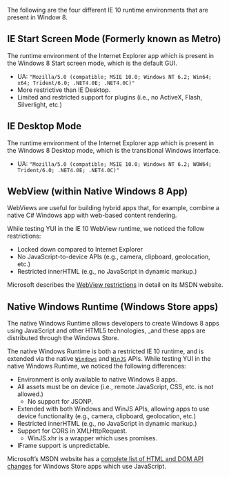 The following are the four different IE 10 runtime environments that are present in Window 8.

## IE Start Screen Mode (Formerly known as Metro)

The runtime environment of the Internet Explorer app which is present in the Windows 8 Start screen mode, which is the default GUI.

* UA: `"Mozilla/5.0 (compatible; MSIE 10.0; Windows NT 6.2; Win64; x64; Trident/6.0; .NET4.0E; .NET4.0C)"`
* More restrictive than IE Desktop.
* Limited and restricted support for plugins (i.e., no ActiveX, Flash, Silverlight, etc.)

## IE Desktop Mode

The runtime environment of the Internet Explorer app which is present in the Windows 8 Desktop mode, which is the transitional Windows interface.

* UA: `"Mozilla/5.0 (compatible; MSIE 10.0; Windows NT 6.2; WOW64; Trident/6.0; .NET4.0E; .NET4.0C)"`

## WebView (within Native Windows 8 App)

WebViews are useful for building hybrid apps that, for example, combine a native C# Windows app with web-based content rendering.

While testing YUI in the IE 10 WebView runtime, we noticed the follow restrictions:

* Locked down compared to Internet Explorer
* No JavaScript-to-device APIs (e.g., camera, clipboard, geolocation, etc.)
* Restricted innerHTML (e.g., no JavaScript in dynamic markup.)

Microsoft describes the [WebView restrictions](http://msdn.microsoft.com/en-us/library/windows/apps/windows.ui.xaml.controls.webview) in detail on its MSDN website.

## Native Windows Runtime (Windows Store apps)

The native Windows Runtime allows developers to create Windows 8 apps using JavaScript and other HTML5 technologies, _and these apps are distributed through the Windows Store.

The native Windows Runtime is both a restricted IE 10 runtime, and is extended via the native [`Windows`](http://msdn.microsoft.com/en-us/library/windows/apps/br211377.aspx) and [`WinJS`](http://msdn.microsoft.com/en-us/library/windows/apps/br229773.aspx) APIs. While testing YUI in the native Windows Runtime, we noticed the following differences:

* Environment is only available to native Windows 8 apps.
* All assets must be on device (i.e., remote JavaScript, CSS, etc. is not allowed.)
  * No support for JSONP.
* Extended with both Windows and WinJS APIs, allowing apps to use device functionality (e.g., camera, clipboard, geolocation, etc.)
* Restricted innerHTML (e.g., no JavaScript in dynamic markup.)
* Support for CORS in XMLHttpRequest.
  * WinJS.xhr is a wrapper which uses promises.
* IFrame support is unpredictable.

Microsoft’s MSDN website has a [complete list of HTML and DOM API changes](http://msdn.microsoft.com/en-us/library/windows/apps/hh700404.aspx) for Windows Store apps which use JavaScript.